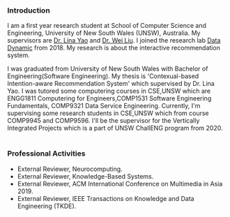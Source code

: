 ### Introduction
I am a first year research student at School of Computer Science and Engineering, University of New South Wales (UNSW), Australia. My supervisors are [Dr. Lina Yao](http://linayao.com) and
        [Dr. Wei Liu](https://sites.google.com/view/weiliuhomepage). I joined the research lab [Data Dynamic](http://insdata.org/beta) from 2018. My research is about the interactive recommendation system.

I was graduated from University of New South Wales with Bachelor of Engineering(Software Engineering). My thesis is 'Contexual-based Intention-aware Recommendation System' which supervised by Dr. Lina Yao.
I was tutored some computering courses in CSE,UNSW which are ENGG1811 Computering for Engineers,COMP1531 Software Engineering Fundamentals,
COMP9321 Data Service Engineering. Currently, I'm supervising some research students in CSE,UNSW which from course COMP9945 and COMP9596. I'll be the supervisor for the Vertically Integrated Projects which is a part of UNSW ChallENG program from 2020. 
<br/> <br/>
### Professional Activities
* External Reviewer, Neurocomputing.
* External Reviewer, Knowledge-Based Systems.
* External Reviewer, ACM International Conference on Multimedia in Asia 2019.
* External Reviewer, IEEE Transactions on Knowledge and Data Engineering (TKDE).